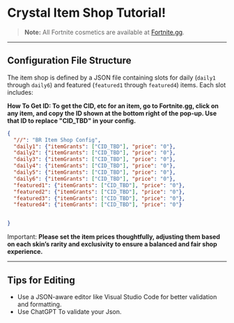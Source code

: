 # Crystal Item Shop Tutorial!

> **Note:**
> All Fortnite cosmetics are available at [Fortnite.gg](https://fortnite.gg/cosmetics?game=br&type=outfit&season=1,2,3,4,5,6,7,8,9,10,11,12,13,14,15,16,17,18,19).

---

## Configuration File Structure

The item shop is defined by a JSON file containing slots for daily (`daily1` through `daily6`) and featured (`featured1` through `featured4`) items. Each slot includes:

**How To Get ID: To get the CID, etc for an item, go to Fortnite.gg, click on any item, and copy the ID shown at the bottom right of the pop-up. Use that ID to replace "CID_TBD" in your config.**
```json
{
  "//": "BR Item Shop Config",
  "daily1": {"itemGrants": ["CID_TBD"], "price": "0"},
  "daily2": {"itemGrants": ["CID_TBD"], "price": "0"},
  "daily3": {"itemGrants": ["CID_TBD"], "price": "0"},
  "daily4": {"itemGrants": ["CID_TBD"], "price": "0"},
  "daily5": {"itemGrants": ["CID_TBD"], "price": "0"},
  "daily6": {"itemGrants": ["CID_TBD"], "price": "0"},
  "featured1": {"itemGrants": ["CID_TBD"], "price": "0"},
  "featured2": {"itemGrants": ["CID_TBD"], "price": "0"},
  "featured3": {"itemGrants": ["CID_TBD"], "price": "0"},
  "featured4": {"itemGrants": ["CID_TBD"], "price": "0"}


}
```
Important:
**Please set the item prices thoughtfully, adjusting them based on each skin’s rarity and exclusivity to ensure a balanced and fair shop experience.**


---

## Tips for Editing

* Use a JSON-aware editor like Visual Studio Code for better validation and formatting.
* Use ChatGPT To validate your Json.
